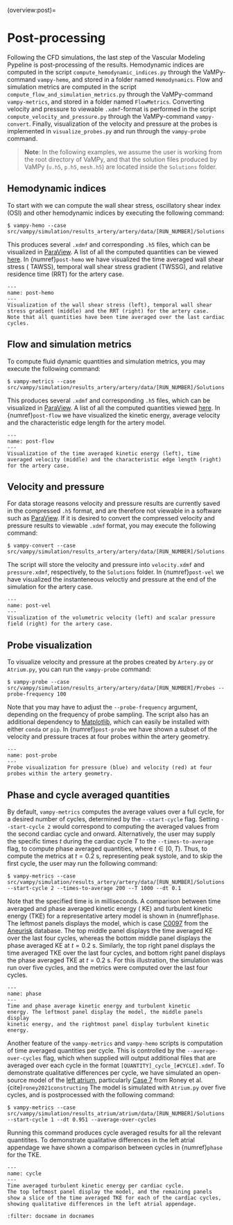 (overview:post)=

# Post-processing

Following the CFD simulations, the last step of the Vascular Modeling Pypeline is post-processing of the results.
Hemodynamic indices are computed in the script `compute_hemodynamic_indices.py` through the VaMPy-command `vampy-hemo`,
and stored in a folder named `Hemodynamics`. Flow and simulation metrics are computed in the
script `compute_flow_and_simulation_metrics.py` through the VaMPy-command `vampy-metrics`, and stored in a folder
named `FlowMetrics`. Converting velocity and pressure to viewable `.xdmf`-format is performed in the
script `compute_velocity_and_pressure.py` through the VaMPy-command `vampy-convert`. Finally, visualization of the
velocity and pressure at the probes is implemented in `visualize_probes.py` and run through the `vampy-probe` command.

> **Note**: In the following examples, we assume the user is working from the root directory of VaMPy, and 
> that the solution files produced by VaMPy (`u.h5`, `p.h5`, `mesh.h5`) are located inside the `Solutions` folder.

## Hemodynamic indices

To start with we can compute the wall shear stress, oscillatory shear index (OSI) and other hemodynamic indices by
executing the following command:

``` console
$ vampy-hemo --case src/vampy/simulation/results_artery/artery/data/[RUN_NUMBER]/Solutions
```

This produces several `.xdmf` and corresponding `.h5` files, which can be visualized
in [ParaView](https://www.paraview.org/). A list of all the computed quantities can be
viewed [here](post:hemo_quantities). In {numref}`post-hemo` we have visualized the time averaged wall shear stress (
TAWSS), temporal wall shear stress gradient (TWSSG), and relative residence time (RRT) for the artery case.

```{figure} figures/post_hemo.png
---
name: post-hemo
---
Visualization of the wall shear stress (left), temporal wall shear stress gradient (middle) and the RRT (right) for the artery case. 
Note that all quantities have been time averaged over the last cardiac cycles.
```

## Flow and simulation metrics

To compute fluid dynamic quantities and simulation metrics, you may execute the following command:

``` console
$ vampy-metrics --case src/vampy/simulation/results_artery/artery/data/[RUN_NUMBER]/Solutions
```

This produces several `.xdmf` and corresponding `.h5` files, which can be visualized
in [ParaView](https://www.paraview.org/). A list of all the computed quantities viewed [here](post:flow_quantities). In
{numref}`post-flow` we have visualized the kinetic energy, average velocity and the characteristic edge length for the
artery model.

```{figure} figures/post_flow.png
---
name: post-flow
---
Visualization of the time averaged kinetic energy (left), time averaged velocity (middle) and the characteristic edge length (right) for the artery case. 
```

## Velocity and pressure

For data storage reasons velocity and pressure results are currently saved in the compressed `.h5` format, and are
therefore not viewable in a software such as
[ParaView](https://www.paraview.org/). If it is desired to convert the compressed velocity and pressure results to
viewable `.xdmf` format, you may execute the following command:

``` console
$ vampy-convert --case src/vampy/simulation/results_artery/artery/data/[RUN_NUMBER]/Solutions
```

The script will store the velocity and pressure into `velocity.xdmf` and `pressure.xdmf`, respectively, to
the `Solutions` folder. In {numref}`post-vel` we have visualized the instanteneous veloctiy and pressure at the end of
the simulation for the artery case.

```{figure} figures/post_vel.png
---
name: post-vel
---
Visualization of the volumetric velocity (left) and scalar pressure field (right) for the artery case.
```

## Probe visualization

To visualize velocity and pressure at the probes created by
`Artery.py` or `Atrium.py`, you can run the `vampy-probe` command:

``` console
$ vampy-probe --case src/vampy/simulation/results_artery/artery/data/[RUN_NUMBER]/Probes --probe-frequency 100
```

Note that you may have to adjust the `--probe-frequency` argument, depending on the frequency of probe sampling. The
script also has an additional dependency to
[Matplotlib](https://github.com/matplotlib/matplotlib), which can easily be installed with either `conda` or `pip`. In
{numref}`post-probe` we have shown a subset of the velocity and pressure traces at four probes within the artery
geometry.

```{figure} figures/post_probe.png
---
name: post-probe
---
Probe visualization for pressure (blue) and velocity (red) at four probes within the artery geometry.
```

## Phase and cycle averaged quantities

By default, `vampy-metrics` computes the average values over a full cycle, for a desired number of cycles, determined by
the `--start-cycle` flag. Setting `--start-cycle 2` would correspond to computing the averaged values from the second
cardiac cycle and onward. Alternatively, the user may supply the specific times $t$ during the cardiac cycle $T$ to
the `--times-to-average` flag, to compute phase averaged quantities, where $t \in [0,T)$. Thus, to compute the metrics
at $t=0.2$ s, representing peak systole, and to skip the first cycle, the user may run the following command:

``` console
$ vampy-metrics --case src/vampy/simulation/results_artery/artery/data/[RUN_NUMBER]/Solutions --start-cycle 2 --times-to-average 200 --T 1000 --dt 0.1
```

Note that the specified time is in milliseconds. A comparison between time averaged and phase averaged kinetic energy (
KE) and turbulent kinetic energy (TKE) for a representative artery model is shown in {numref}`phase`. The leftmost
panels displays the model, which is
case [C0097](https://github.com/hkjeldsberg/AneuriskDatabase/tree/master/models/C0097) from
the [Aneurisk](http://ecm2.mathcs.emory.edu/aneuriskweb/index) database. The top middle panel displays the time averaged
KE over the last four cycles, whereas the bottom middle panel displays the phase averaged KE at $t=0.2$ s. Similarly,
the top right panel displays the time averaged TKE over the last four cycles, and bottom right panel displays the phase
averaged TKE at $t=0.2$ s. For this illustration, the simulation was run over five cycles, and the metrics were computed
over the last four cycles.

```{figure} figures/phase_averaged.png
---
name: phase
---
Time and phase average kinetic energy and turbulent kinetic
energy. The leftmost panel display the model, the middle panels display
kinetic energy, and the rightmost panel display turbulent kinetic
energy.
```

Another feature of the `vampy-metrics` and `vampy-hemo` scripts is computation of time averaged quantities per cycle.
This is controlled by the `--average-over-cycles` flag, which when supplied will output additional files that are
averaged over each cycle in the format `[QUANTITY]_cycle_[#CYCLE].xdmf`. To demonstrate qualitative differences per
cycle, we have simulated an open-source model of the [left atrium](https://en.wikipedia.org/wiki/Atrium_(heart)),
particularly [Case 7]([here](https://zenodo.org/record/3764917#.YyHwsuxByDV)) from Roney et
al.{cite}`roney2021constructing`
The model is simulated with `Atrium.py` over five cycles, and is postprocessed with the following command:

``` console
$ vampy-metrics --case src/vampy/simulation/results_atrium/atrium/data/[RUN_NUMBER]/Solutions --start-cycle 1 --dt 0.951 --average-over-cycles
```

Running this command produces cycle averaged results for all the relevant quantitites. To demonstrate qualitative
differences in the left atrial appendage we have shown a comparison between cycles in {numref}`phase` for the TKE.

```{figure} figures/cycle_averaged.png
---
name: cycle
---
Time averaged turbulent kinetic energy per cardiac cycle. 
The top leftmost panel display the model, and the remaining panels show a slice of the time averaged TKE for each of the cardiac cycles, showing qualitative differences in the left atrial appendage.
```

```{bibliography}
:filter: docname in docnames
```